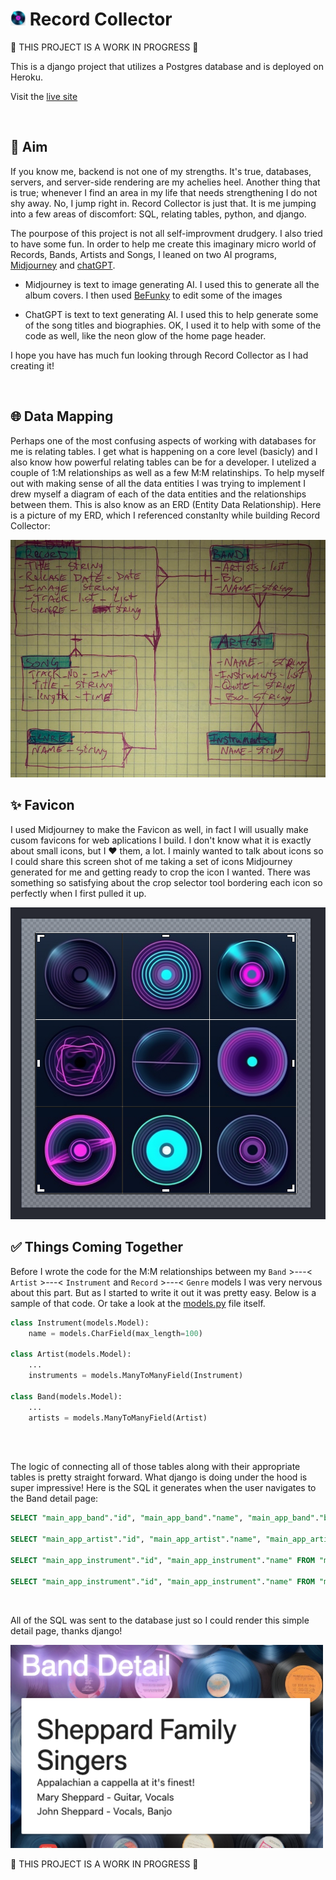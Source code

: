 # <img src="./main_app/static/images/favicon.png" width="24em"/> Record Collector

🚧 THIS PROJECT IS A WORK IN PROGRESS 🚧

This is a django project that utilizes a Postgres database and is deployed on Heroku.

Visit the [live site](https://record-collector-bc7b9f813a11.herokuapp.com/) 

<br/>

##  🎯 Aim

If you know me, backend is not one of my strengths.  It's true, databases, servers, and server-side rendering are my achelies heel.  Another thing that is true; whenever I find an area in my life that needs strengthening I do not shy away.  No, I jump right in.  Record Collector is just that.  It is me jumping into a few areas of discomfort: SQL, relating tables, python, and django. 

The pourpose of this project is not all self-improvment drudgery. I also tried to have some fun.  In order to help me create this imaginary micro world of Records, Bands, Artists and Songs, I leaned on two AI programs, [Midjourney](https://www.midjourney.com/ "Midjourney Home") and [chatGPT](https://openai.com/blog/chatgpt "ChatGPT Home").

- Midjourney is text to image generating AI. I used this to generate all the album covers.  I then used [BeFunky](https://befunky.com "BeFunky Home") to edit some of the images 

- ChatGPT is text to text generating AI.  I used this to help generate some of the song titles and biographies. OK, I used it to help with some of the code as well, like the neon glow of the home page header.  

I hope you have has much fun looking through Record Collector as I had creating it!

<br/>

## 🌐 Data Mapping

Perhaps one of the most confusing aspects of working with databases for me is relating tables.  I get what is happening on a core level (basicly) and I also know how powerful relating tables can be for a developer.  I utelized a couple of 1:M relationships as well as a few M:M relatinships.  To help myself out with making sense of all the data entities I was trying to implement I drew myself a diagram of each of the data entities and the relationships between them. This is also know as an ERD (Entity Data Relationship). Here is a picture of my ERD, which I referenced constanlty while building Record Collector:

<img src="./main_app/static/images/dataMap.png" width="700em" alt="Data Map"/>

<br/>

## ✨ Favicon

I used Midjourney to make the Favicon as well, in fact I will usually make cusom favicons for web aplications I build.  I don't know what it is exactly about small icons, but I ❤️ them, a lot.  I mainly wanted to talk about icons so I could share this screen shot of me taking a set of icons Midjourney generated for me and getting ready to crop the icon I wanted.  There was something so satisfying about the crop selector tool bordering each icon so perfectly when I first pulled it up.  

<img src="./main_app/static/images/iconCrop.png" width="700em"/>
<!-- ![Icon Crop](./main_app/static/images/iconCrop.png) -->

<br/>

## ✅ Things Coming Together

Before I  wrote the code for the M:M relationships between my `Band` >---< `Artist` >---< `Instrument` and `Record` >---< `Genre` models I was very nervous about this part.  But as I started to write it out it was pretty easy.  Below is a sample of that code. Or take a look at the [models.py](https://github.com/IntuitiveHarmony/recordCollector/blob/master/main_app/models.py "View models.py at github.com") file itself.

```python
class Instrument(models.Model):
    name = models.CharField(max_length=100)

class Artist(models.Model):
    ...
    instruments = models.ManyToManyField(Instrument)
    
class Band(models.Model):
    ...
    artists = models.ManyToManyField(Artist)
    
```

<br/>

The logic of connecting all of those tables along with their appropriate tables is pretty straight forward.  What django is doing under the hood is super impressive!  Here is the SQL it generates when the user navigates to the Band detail page:

```SQL
SELECT "main_app_band"."id", "main_app_band"."name", "main_app_band"."bio" FROM "main_app_band" WHERE "main_app_band"."id" = 1 LIMIT 21;

SELECT "main_app_artist"."id", "main_app_artist"."name", "main_app_artist"."quote", "main_app_artist"."bio" FROM "main_app_artist" INNER JOIN "main_app_band_artists" ON ("main_app_artist"."id" = "main_app_band_artists"."artist_id") WHERE "main_app_band_artists"."band_id" = 1;

SELECT "main_app_instrument"."id", "main_app_instrument"."name" FROM "main_app_instrument" INNER JOIN "main_app_artist_instruments" ON ("main_app_instrument"."id" = "main_app_artist_instruments"."instrument_id") WHERE "main_app_artist_instruments"."artist_id" = 1;

SELECT "main_app_instrument"."id", "main_app_instrument"."name" FROM "main_app_instrument" INNER JOIN "main_app_artist_instruments" ON ("main_app_instrument"."id" = "main_app_artist_instruments"."instrument_id") WHERE "main_app_artist_instruments"."artist_id" = 2;
```

<br/>

All of the SQL was sent to the database just so I could render this simple detail page, thanks django!

<img src="./main_app/static/images/bandDetail.png" width="500em"/>

<br/>

🚧 THIS PROJECT IS A WORK IN PROGRESS 🚧